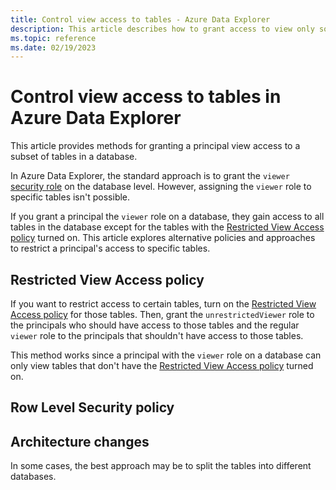```yaml
---
title: Control view access to tables - Azure Data Explorer
description: This article describes how to grant access to view only some tables in a database in Azure Data Explorer.
ms.topic: reference
ms.date: 02/19/2023
---
```


# Control view access to tables in Azure Data Explorer

This article provides methods for granting a principal view access to a subset of tables in a database.

In Azure Data Explorer, the standard approach is to grant the `viewer` [security role](security-roles.md#security-roles) on the database level. However, assigning the `viewer` role to specific tables isn't possible.

If you grant a principal the `viewer` role on a database, they gain access to all tables in the database except for the tables with the [Restricted View Access policy](restrictedviewaccesspolicy.md) turned on. This article explores alternative policies and approaches to restrict a principal's access to specific tables.

## Restricted View Access policy

If you want to restrict access to certain tables, turn on the [Restricted View Access policy](restrictedviewaccesspolicy.md) for those tables. Then, grant the `unrestrictedViewer` role to the principals who should have access to those tables and the regular `viewer` role to the principals that shouldn't have access to those tables.

This method works since a principal with the `viewer` role on a database can only view tables that don't have the [Restricted View Access policy](restrictedviewaccesspolicy.md) turned on.

## Row Level Security policy



## Architecture changes

In some cases, the best approach may be to split the tables into different databases.
